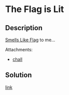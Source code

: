# The Flag is Lit

## Description

[Smells Like Flag](https://www.youtube.com/watch?v=hTWKbfoikeg&t=57s) to me...

Attachments:
  * [chall](materials/chall)

## Solution

[link](solution/README.md)

